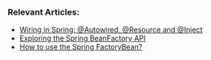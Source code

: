 ### Relevant Articles:
- [Wiring in Spring: @Autowired, @Resource and @Inject](http://www.baeldung.com/spring-annotations-resource-inject-autowire)
- [Exploring the Spring BeanFactory API](http://www.baeldung.com/spring-beanfactory)
- [How to use the Spring FactoryBean?](http://www.baeldung.com/spring-factorybean)

